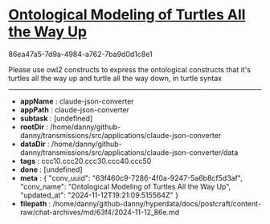 # [Ontological Modeling of Turtles All the Way Up](https://claude.ai/chat/63f460c9-7286-4f0a-9247-5a6b8cf5d3af)

86ea47a5-7d9a-4984-a762-7ba9d0d1c8e1

Please use owl2 constructs to express the ontological constructs that it's turtles all the way up and turtle all the way down, in turtle syntax

---

* **appName** : claude-json-converter
* **appPath** : claude-json-converter
* **subtask** : [undefined]
* **rootDir** : /home/danny/github-danny/transmissions/src/applications/claude-json-converter
* **dataDir** : /home/danny/github-danny/transmissions/src/applications/claude-json-converter/data
* **tags** : ccc10.ccc20.ccc30.ccc40.ccc50
* **done** : [undefined]
* **meta** : {
  "conv_uuid": "63f460c9-7286-4f0a-9247-5a6b8cf5d3af",
  "conv_name": "Ontological Modeling of Turtles All the Way Up",
  "updated_at": "2024-11-12T19:21:09.515564Z"
}
* **filepath** : /home/danny/github-danny/hyperdata/docs/postcraft/content-raw/chat-archives/md/63f4/2024-11-12_86e.md